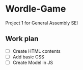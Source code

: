 # Wordle-Game

Project 1 for General Assembly SEI

## Work plan

- [ ] Create HTML contents
- [ ] Add basic CSS
- [ ] Create Model in JS
